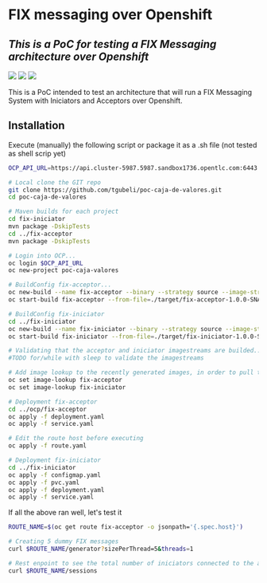 # FIX messaging over Openshift
## _This is a PoC for testing a FIX Messaging architecture over Openshift_

![](https://img.shields.io/badge/build-sucess-green)
![](https://img.shields.io/badge/release-1.0.0.SNAPSHOT-blue)
![](https://img.shields.io/badge/coverage-10%-red)

This is a PoC intended to test an architecture that will run a FIX Messaging System with Iniciators and Acceptors over Openshift.

## Installation

Execute (manually) the following script or package it as a .sh file (not tested as shell scrip yet)

```sh
OCP_API_URL=https://api.cluster-5987.5987.sandbox1736.opentlc.com:6443

# Local clone the GIT repo
git clone https://github.com/tgubeli/poc-caja-de-valores.git
cd poc-caja-de-valores

# Maven builds for each project
cd fix-iniciator
mvn package -DskipTests
cd ../fix-acceptor
mvn package -DskipTests

# Login into OCP...
oc login $OCP_API_URL
oc new-project poc-caja-valores

# BuildConfig fix-acceptor...
oc new-build --name fix-acceptor --binary --strategy source --image-stream java:openjdk-11-el7
oc start-build fix-acceptor --from-file=./target/fix-acceptor-1.0.0-SNAPSHOT-runner.jar

# BuildConfig fix-iniciator
cd ../fix-iniciator
oc new-build --name fix-iniciator --binary --strategy source --image-stream java:openjdk-11-el7
oc start-build fix-iniciator --from-file=./target/fix-iniciator-1.0.0-SNAPSHOT-runner.jar

# Validating that the acceptor and iniciator imagestreams are builded...
#TODO for/while with sleep to validate the imagestreams

# Add image lookup to the recently generated images, in order to pull them using a simple nomenclature y the deployment.yaml
oc set image-lookup fix-acceptor
oc set image-lookup fix-iniciator

# Deployment fix-acceptor
cd ../ocp/fix-acceptor
oc apply -f deployment.yaml
oc apply -f service.yaml

# Edit the route host before executing
oc apply -f route.yaml

# Deployment fix-iniciator
cd ../fix-iniciator
oc apply -f configmap.yaml
oc apply -f pvc.yaml
oc apply -f deployment.yaml
oc apply -f service.yaml
```

If all the above ran well, let's test it

```sh
ROUTE_NAME=$(oc get route fix-acceptor -o jsonpath='{.spec.host}')

# Creating 5 dummy FIX messages
curl $ROUTE_NAME/generator?sizePerThread=5&threads=1

# Rest enpoint to see the total number of iniciators connected to the acceptor
curl $ROUTE_NAME/sessions
```
